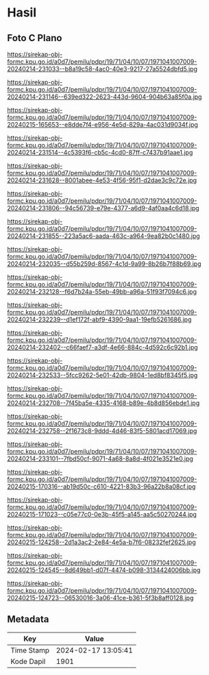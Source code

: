 # Hasil

## Foto C Plano

https://sirekap-obj-formc.kpu.go.id/a0d7/pemilu/pdpr/19/71/04/10/07/1971041007009-20240214-231033--b8a19c58-4ac0-40e3-9217-27a5524dbfd5.jpg

https://sirekap-obj-formc.kpu.go.id/a0d7/pemilu/pdpr/19/71/04/10/07/1971041007009-20240214-231146--639ed322-2623-443d-9604-904b63a85f0a.jpg

https://sirekap-obj-formc.kpu.go.id/a0d7/pemilu/pdpr/19/71/04/10/07/1971041007009-20240215-165653--e8dde7f4-e956-4e5d-829a-4ac031d9034f.jpg

https://sirekap-obj-formc.kpu.go.id/a0d7/pemilu/pdpr/19/71/04/10/07/1971041007009-20240214-231514--4c5393f6-cb5c-4cd0-87ff-c7437b91aae1.jpg

https://sirekap-obj-formc.kpu.go.id/a0d7/pemilu/pdpr/19/71/04/10/07/1971041007009-20240214-231628--8001abee-4e53-4f56-95f1-d2dae3c9c72e.jpg

https://sirekap-obj-formc.kpu.go.id/a0d7/pemilu/pdpr/19/71/04/10/07/1971041007009-20240214-231806--94c56739-e79e-4377-a6d9-4af0aa4c6d18.jpg

https://sirekap-obj-formc.kpu.go.id/a0d7/pemilu/pdpr/19/71/04/10/07/1971041007009-20240214-231855--223a5ac6-aada-463c-a964-9ea82b0c1480.jpg

https://sirekap-obj-formc.kpu.go.id/a0d7/pemilu/pdpr/19/71/04/10/07/1971041007009-20240214-232035--d55b259d-8567-4c1d-9a99-8b26b7f88b69.jpg

https://sirekap-obj-formc.kpu.go.id/a0d7/pemilu/pdpr/19/71/04/10/07/1971041007009-20240214-232128--f6d7b24a-55eb-49bb-a96a-51f93f7094c6.jpg

https://sirekap-obj-formc.kpu.go.id/a0d7/pemilu/pdpr/19/71/04/10/07/1971041007009-20240214-232239--d1ef172f-abf9-4390-9aa1-19efb5261686.jpg

https://sirekap-obj-formc.kpu.go.id/a0d7/pemilu/pdpr/19/71/04/10/07/1971041007009-20240214-232402--c66faef7-a3df-4e66-884c-4d592c6c92b1.jpg

https://sirekap-obj-formc.kpu.go.id/a0d7/pemilu/pdpr/19/71/04/10/07/1971041007009-20240214-232533--5fcc9262-5e01-42db-9804-1ed8bf8345f5.jpg

https://sirekap-obj-formc.kpu.go.id/a0d7/pemilu/pdpr/19/71/04/10/07/1971041007009-20240214-232708--7f45ba5e-4335-4168-b89e-4b8d856ebde1.jpg

https://sirekap-obj-formc.kpu.go.id/a0d7/pemilu/pdpr/19/71/04/10/07/1971041007009-20240214-232758--2f1673c8-9ddd-4d46-83f5-5801acd17069.jpg

https://sirekap-obj-formc.kpu.go.id/a0d7/pemilu/pdpr/19/71/04/10/07/1971041007009-20240214-233101--7fbd50cf-9071-4a68-8a8d-4f021e3521e0.jpg

https://sirekap-obj-formc.kpu.go.id/a0d7/pemilu/pdpr/19/71/04/10/07/1971041007009-20240215-170316--ab19d50c-c610-4221-83b3-96a22b8a08cf.jpg

https://sirekap-obj-formc.kpu.go.id/a0d7/pemilu/pdpr/19/71/04/10/07/1971041007009-20240215-171023--c05e77c0-0e3b-45f5-a145-aa5c50270244.jpg

https://sirekap-obj-formc.kpu.go.id/a0d7/pemilu/pdpr/19/71/04/10/07/1971041007009-20240215-124258--2d1a3ac2-2e84-4e5a-b7f6-08232fef2625.jpg

https://sirekap-obj-formc.kpu.go.id/a0d7/pemilu/pdpr/19/71/04/10/07/1971041007009-20240215-124545--8d649bb1-d07f-4474-b098-3134424006bb.jpg

https://sirekap-obj-formc.kpu.go.id/a0d7/pemilu/pdpr/19/71/04/10/07/1971041007009-20240215-124723--06530016-3a06-41ce-b361-5f3b8aff0128.jpg


## Metadata

| Key        | Value               |
| ---------- | ------------------- |
| Time Stamp | 2024-02-17 13:05:41 |
| Kode Dapil | 1901                |



